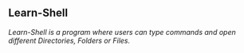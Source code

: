 ## Learn-Shell
<i>Learn-Shell is a program where users can type commands and open different Directories, Folders or Files.</i>
